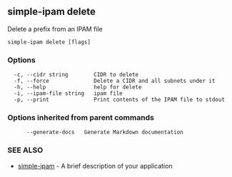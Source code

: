 ## simple-ipam delete

Delete a prefix from an IPAM file

```
simple-ipam delete [flags]
```

### Options

```
  -c, --cidr string        CIDR to delete
  -f, --force              Delete a CIDR and all subnets under it
  -h, --help               help for delete
  -i, --ipam-file string   ipam file
  -p, --print              Print contents of the IPAM file to stdout
```

### Options inherited from parent commands

```
      --generate-docs   Generate Markdown documentation
```

### SEE ALSO

* [simple-ipam](simple-ipam.md)	 - A brief description of your application

